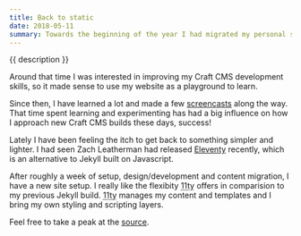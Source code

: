 ```yaml
---
title: Back to static
date: 2018-05-11
summary: Towards the beginning of the year I had migrated my personal site setup from Jekyll over to Craft CMS.
---
```

{{ description }}

Around that time I was interested in improving my Craft CMS development skills, so it made sense to use my website as a playground to learn.

Since then, I have learned a lot and made a few [screencasts](https://www.youtube.com/watch?v=VSXglzqJ2Z4&list=PLmv4wIIvTDgGX6bpR3cdVddTDTR8DbDmO) along the way. That time spent learning and experimenting has had a big influence on how I approach new Craft CMS builds these days, success!

Lately I have been feeling the itch to get back to something simpler and lighter. I had seen Zach Leatherman had released [Eleventy](https://github.com/11ty/eleventy) recently, which is an alternative to Jekyll built on Javascript.

After roughly a week of setup, design/development and content migration, I have a new site setup. I really like the flexibity <abbr title="Eleventy">11ty</abbr> offers in comparision to my previous Jekyll build. <abbr title="Eleventy">11ty</abbr> manages my content and templates and I bring my own styling and scripting layers.

Feel free to take a peak at the [source](https://github.com/alexcarpenter/alexcarpenter.github.io).
